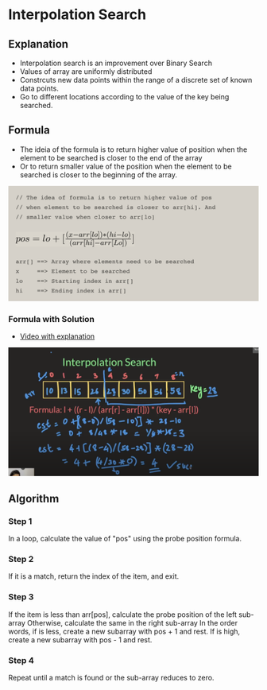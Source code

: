 # Interpolation Search

## Explanation

* Interpolation search is an improvement over Binary Search
* Values of array are uniformly distributed
* Constrcuts new data points within the range of a discrete set of known data points.
* Go to different locations according to the value of the key being searched.

## Formula
* The ideia of the formula is to return higher value of position when the element to be searched is closer to the end of the array
* Or to return smaller value of the position when the element to be searched is closer to the beginning of the array.

![Formula Interpolation Search](./assets/formula_interpolation_search.png)


### Formula with Solution
* [Video with explanation](https://www.youtube.com/watch?v=iMVKo1vXVsw)

![Formula Interpolation Search With Solution](./assets/formula_interpolation_search_resolved.png)

## Algorithm

### Step 1
In a loop, calculate the value of "pos" using the probe position formula.

### Step 2
If it is a match, return the index of the item, and exit.

### Step 3
If the item is less than arr[pos], calculate the probe position of the left sub-array
Otherwise, calculate the same in the right sub-array
In the order words, if is less, create a new subarray with pos + 1 and rest.
If is high, create a new subarray with pos - 1 and rest.

### Step 4
Repeat until a match is found or the sub-array reduces to zero.
